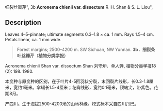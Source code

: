 细裂丝瓣芹",
3b.**Acronema chienii var. dissectum** R. H. Shan & S. L. Liou",

## Description
Leaves 4–5-pinnate; ultimate segments 0.3–1.8 × ca. 1 mm. Rays 1.5–4 cm. Petals linear, ca. 1 mm wide.

> Forest margins; 2500–4200 m. SW Sichuan, NW Yunnan.
**3b．细裂条叶丝瓣芹（植物分类学报）**

Acronema chienii Shan var. dissectum Shan 刘守炉、单人骅, 植物分类学报18 (2): 198. 1980.

本变种与原变种的区别，在于叶片4-5回羽状分裂，末回裂片线形，长0.3-1.8厘米，宽约1毫米。伞辐长1.5-4厘米；花瓣线形，宽约0.1毫米，顶端尖，带紫色。花期8月。

产四川。生于海拔2500-4200米的山地林缘。模式标本采自四川丹巴。
